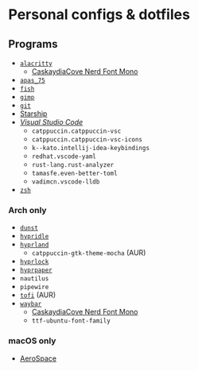 # Personal configs & dotfiles

## Programs

- [`alacritty`](.config/alacritty/)
  - [CaskaydiaCove Nerd Font Mono](https://www.nerdfonts.com/font-downloads)
- [`apas_75`](.config/apas_75/)
- [`fish`](.config/fish/)
- [`gimp`](.config/GIMP/)
- [`git`](.gitconfig)
- [Starship](./.config/starship.toml)
- [_Visual Studio Code_](.config/Code%20-%20OSS/)
  - `catppuccin.catppuccin-vsc`
  - `catppuccin.catppuccin-vsc-icons`
  - `k--kato.intellij-idea-keybindings`
  - `redhat.vscode-yaml`
  - `rust-lang.rust-analyzer`
  - `tamasfe.even-better-toml`
  - `vadimcn.vscode-lldb`
- [`zsh`](.zshrc)

### Arch only
- [`dunst`](.config/dunst/)
- [`hypridle`](.config/hypr/hypridle.conf)
- [`hyprland`](.config/hypr/hyprland.conf)
  - `catppuccin-gtk-theme-mocha` (AUR)
- [`hyprlock`](.config/hypr/hyprlock.conf)
- [`hyprpaper`](.config/hypr/hyprpaper.conf)
- `nautilus`
- `pipewire`
- [`tofi`](.config/tofi/) (AUR)
- [`waybar`](.config/waybar/)
  - [CaskaydiaCove Nerd Font Mono](https://www.nerdfonts.com/font-downloads)
  - `ttf-ubuntu-font-family`

### macOS only
- [AeroSpace](.aerospace.toml)

